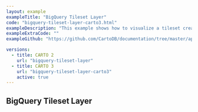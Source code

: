 ```yaml
---
layout: example
exampleTitle: "BigQuery Tileset Layer"
code: "bigquery-tileset-layer-carto3.html"
exampleDescription: "This example shows how to visualize a tileset created with the CARTO Spatial Extension for BigQuery."
exampleExtraCode: ""
exampleGithub: "https://github.com/CartoDB/documentation/tree/master/app/content/google-maps/examples/basic-examples/bigquery-tileset-layer-carto3.html"

versions:
  - title: CARTO 2
    url: "bigquery-tileset-layer"
  - title: CARTO 3
    url: "bigquery-tileset-layer-carto3"
    active: true
---
```


## BigQuery Tileset Layer
